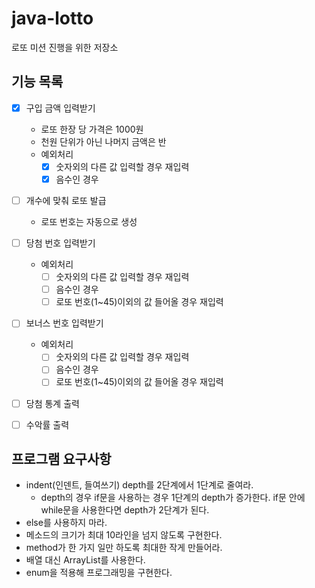 # java-lotto
로또 미션 진행을 위한 저장소

## 기능 목록

- [x] 구입 금액 입력받기
    - 로또 한장 당 가격은 1000원
    - 천원 단위가 아닌 나머지 금액은 반
    - 예외처리
        - [x] 숫자외의 다른 값 입력할 경우 재입력
        - [x] 음수인 경우
- [ ] 개수에 맞춰 로또 발급
    - 로또 번호는 자동으로 생성
    
- [ ] 당첨 번호 입력받기
    - 예외처리
        - [ ] 숫자외의 다른 값 입력할 경우 재입력
        - [ ] 음수인 경우
        - [ ] 로또 번호(1~45)이외의 값 들어올 경우 재입력
- [ ] 보너스 번호 입력받기
    - 예외처리
        - [ ] 숫자외의 다른 값 입력할 경우 재입력
        - [ ] 음수인 경우
        - [ ] 로또 번호(1~45)이외의 값 들어올 경우 재입력
- [ ] 당첨 통계 출력
- [ ] 수악률 출력

## 프로그램 요구사항

- indent(인덴트, 들여쓰기) depth를 2단계에서 1단계로 줄여라.
    - depth의 경우 if문을 사용하는 경우 1단계의 depth가 증가한다. 
    if문 안에 while문을 사용한다면 depth가 2단계가 된다.
- else를 사용하지 마라.
- 메소드의 크기가 최대 10라인을 넘지 않도록 구현한다.
- method가 한 가지 일만 하도록 최대한 작게 만들어라.
- 배열 대신 ArrayList를 사용한다.
- enum을 적용해 프로그래밍을 구현한다.